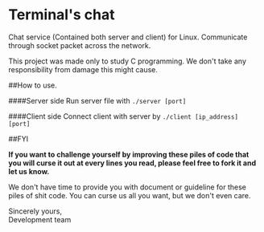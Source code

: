 # Terminal's chat
Chat service (Contained both server and client) for Linux. Communicate through socket packet across the network. 

This project was made only to study C programming. We don't take any responsibility from damage this might cause.

##How to use.

####Server side
  Run server file with `./server [port]`

####Client side 
  Connect client with server by `./client [ip_address] [port]`
  
##FYI

**If you want to challenge yourself by improving these piles of code that you will curse it out at every lines you read, please feel free to fork it and let us know.**

We don't have time to provide you with document or guideline for these piles of shit code. You can curse us all you want, but we don't even care.


Sincerely yours, <br />
Development team
